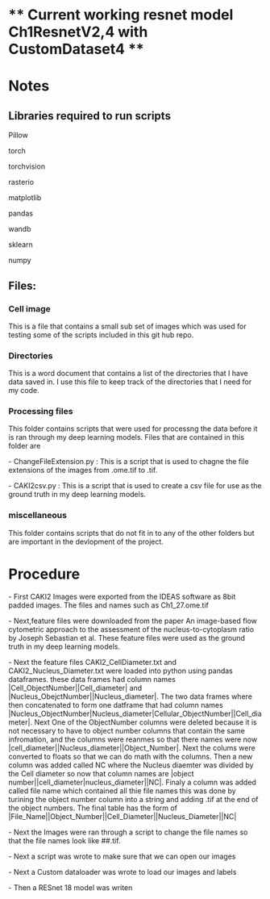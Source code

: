 <h1> ** Current working resnet model Ch1ResnetV2,4 with CustomDataset4 ** <h1>
<h1> Notes </h1> 
<h2> Libraries required to run scripts  </h2>
<p> Pillow </p>
<p> torch </p>
<p> torchvision</p>
<p> rasterio </p>
<p> matplotlib </p> 
<p> pandas </p>
<p> wandb </p>
<p> sklearn </p>
<p> numpy </p> 
<h2> Files:  </h2>
<h3> Cell image  </h3>
<p> This is a file that contains a small sub set of images which was used for testing some of the scripts included in this git hub repo.</p>
<h3> Directories </h3>
<p> This is a word document that contains a list of the directories that I have data saved in. I use this file to keep track of the directories that I need for my code. </p>
<h3> Processing files </h3>
<p> This folder contains scripts that were used for processng the data before it is ran through my deep learning models. Files that are contained in this folder are  </p>
<p> - ChangeFileExtension.py : This is a script that is used to chagne the file extensions of the images from .ome.tif to .tif.</p>
<p> - CAKI2csv.py : This is a script that is used to create a csv file for use as the ground truth in my deep learning models. </p>
<h3> miscellaneous </h3>
<p> This folder contains scripts that do not fit in to any of the other folders but are important in the devlopment of the project.  </p>
<h1> Procedure </h1>
<p> - First CAKI2 Images were exported from the IDEAS software as 8bit padded images. The files and names such as Ch1_27.ome.tif </p>
<p> - Next,feature files were downloaded from the paper  An image-based flow cytometric approach to the assessment of the nucleus-to-cytoplasm ratio by Joseph Sebastian et al. These feature files were used as the ground truth in my deep learning models. </p>
<p> - Next the feature files CAKI2_CellDiameter.txt and CAKI2_Nucleus_Diameter.txt were loaded into python using pandas dataframes. these data frames had column names  |Cell_ObjectNumber||Cell_diameter| and |Nucleus_ObejctNumber||Nucleus_diameter|.  The two data frames where then concatenated to form one datframe that had column names |Nucleus_ObjectNumber|Nucleus_diameter|Cellular_ObjectNumber||Cell_diameter|. Next One of the ObjectNumber columns were deleted because it is not necessary to have to object number columns that contain the same infromation, and the columns were reanmes so that there names were now |cell_diameter||Nucleus_diameter||Object_Number|. Next the colums were converted to floats so that we can do math with the columns. Then a new column was added called NC where the Nucleus diaemter was divided by the Cell diameter so now that column names are |object number||cell_diameter|nucleus_diameter||NC|. Finaly a column was added called file name which contained all thie file names this was done by turining the object number column into a string and adding .tif at the end of the object numbers. The final table has the form of |File_Name||Object_Number||Cell_Diameter||Nucleus_Diameter||NC|</p>
<p> - Next the Images were ran through a script to change the file names so that the file names look like ##.tif. </p>
<p> - Next a script was wrote to make sure that we can open our images </p>
<p> - Next a Custom dataloader was wrote to load our images and labels </p>
<p> - Then a RESnet 18 model was writen 
  
